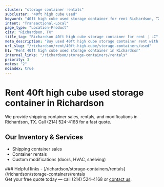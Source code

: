 ```yaml
---
cluster: "storage container rentals"
subcluster: "40ft high cube used"
keyword: "40ft high cube used storage container for rent Richardson, TX"
intent: "Transactional-Local"
page_type: "Location-Product"
city: "Richardson, TX"
title_tag: "Richardson 40ft high cube storage container for rent | LC"
meta_description: "Buy used 40ft high cube storage container rent with local delivery in Richardson, TX. LC Container — local Since 2003. Request a fast quote today."
url_slug: "/richardson/rent/40ft-high-cube/storage-containers/used"
h1: "Rent 40ft high cube used storage container in Richardson"
internal_links: "/richardson/storage-containers/rentals"
priority: 3
notes: "2"
noindex: true
---
```


# Rent 40ft high cube used storage container in Richardson

We provide shipping container sales, rentals, and modifications in Richardson, TX. Call (214) 524-4168 for a fast quote.

## Our Inventory & Services
- Shipping container sales
- Container rentals
- Custom modifications (doors, HVAC, shelving)

<div data-section="internal-links">
### Helpful links
- [/richardson/storage-containers/rentals](/richardson/storage-containers/rentals
</div>

<div data-section="cta">
Get your free quote today — call (214) 524-4168 or <a href="/contact">contact us</a>.
</div>

<script type="application/ld+json">{"@context":"https://schema.org","@type":"FAQPage","mainEntity":[{"@type":"Question","name":"How much does delivery cost in Richardson, TX?","acceptedAnswer":{"@type":"Answer","text":"Delivery costs vary by distance and container size. Most deliveries in Richardson, TX range from $150-$300. Call (214) 524-4168 for an exact quote based on your specific location."}},{"@type":"Question","name":"Do you offer financing or payment plans?","acceptedAnswer":{"@type":"Answer","text":"We accept major credit cards, checks, and can discuss commercial terms for bulk purchases. Call (214) 524-4168 to discuss options."}},{"@type":"Question","name":"Can you customize containers in Richardson, TX?","acceptedAnswer":{"@type":"Answer","text":"Yes — we perform modifications like doors, HVAC, insulation, and shelving. Request a custom quote at (214) 524-4168 or via our contact form."}}]}</script>
